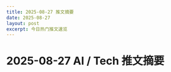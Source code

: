 ```yaml
---
title: 2025-08-27 推文摘要
date: 2025-08-27
layout: post
excerpt: 今日热门推文速览
---
```


# 2025-08-27 AI / Tech 推文摘要

